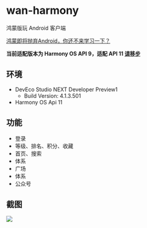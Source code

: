 # wan-harmony

鸿蒙版玩 Android 客户端

[鸿蒙即将抛弃Android，你还不来学习一下？](https://juejin.cn/post/7340307629891616808)

**当前适配版本为 Harmony OS API 9，适配 API 11 [请移步](https://github.com/wangchenyan/wan-harmony/tree/api11)**

## 环境

- DevEco Studio NEXT Developer Preview1
  - Build Version: 4.1.3.501
- Harmony OS Api 11

## 功能

- 登录
- 等级、排名、积分、收藏
- 首页、搜索
- 体系
- 广场
- 体系
- 公众号

## 截图

![](https://raw.githubusercontent.com/wangchenyan/wan-harmony/master/art/screenshot.jpg)
